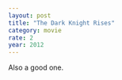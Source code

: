 ```yaml
---
layout: post
title: "The Dark Knight Rises"
category: movie
rate: 2
year: 2012
---
```


Also a good one.
